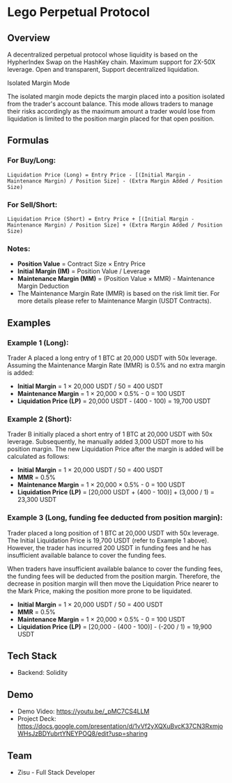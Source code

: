 # Lego Perpetual Protocol

## Overview
A decentralized perpetual protocol whose liquidity is based on the HypherIndex Swap on the HashKey chain.
Maximum support for 2X-50X leverage.
Open and transparent, Support decentralized liquidation.

Isolated Margin Mode

The isolated margin mode depicts the margin placed into a position isolated from the trader's account balance. This mode allows traders to manage their risks accordingly as the maximum amount a trader would lose from liquidation is limited to the position margin placed for that open position.

## Formulas

### For Buy/Long:
```
Liquidation Price (Long) = Entry Price - [(Initial Margin - Maintenance Margin) / Position Size] - (Extra Margin Added / Position Size)
```

### For Sell/Short:
```
Liquidation Price (Short) = Entry Price + [(Initial Margin - Maintenance Margin) / Position Size] + (Extra Margin Added / Position Size)
```

### Notes:
- **Position Value** = Contract Size × Entry Price
- **Initial Margin (IM)** = Position Value / Leverage
- **Maintenance Margin (MM)** = (Position Value × MMR) - Maintenance Margin Deduction
- The Maintenance Margin Rate (MMR) is based on the risk limit tier. For more details please refer to Maintenance Margin (USDT Contracts).

## Examples

### Example 1 (Long):
Trader A placed a long entry of 1 BTC at 20,000 USDT with 50x leverage. Assuming the Maintenance Margin Rate (MMR) is 0.5% and no extra margin is added:

- **Initial Margin** = 1 × 20,000 USDT / 50 = 400 USDT
- **Maintenance Margin** = 1 × 20,000 × 0.5% - 0 = 100 USDT
- **Liquidation Price (LP)** = 20,000 USDT - (400 - 100) = 19,700 USDT

### Example 2 (Short):
Trader B initially placed a short entry of 1 BTC at 20,000 USDT with 50x leverage. Subsequently, he manually added 3,000 USDT more to his position margin. The new Liquidation Price after the margin is added will be calculated as follows:

- **Initial Margin** = 1 × 20,000 USDT / 50 = 400 USDT
- **MMR** = 0.5%
- **Maintenance Margin** = 1 × 20,000 × 0.5% - 0 = 100 USDT
- **Liquidation Price (LP)** = [20,000 USDT + (400 - 100)] + (3,000 / 1) = 23,300 USDT

### Example 3 (Long, funding fee deducted from position margin):
Trader placed a long position of 1 BTC at 20,000 USDT with 50x leverage. The Initial Liquidation Price is 19,700 USDT (refer to Example 1 above). However, the trader has incurred 200 USDT in funding fees and he has insufficient available balance to cover the funding fees.

When traders have insufficient available balance to cover the funding fees, the funding fees will be deducted from the position margin. Therefore, the decrease in position margin will then move the Liquidation Price nearer to the Mark Price, making the position more prone to be liquidated.

- **Initial Margin** = 1 × 20,000 USDT / 50 = 400 USDT
- **MMR** = 0.5%
- **Maintenance Margin** = 1 × 20,000 × 0.5% - 0 = 100 USDT
- **Liquidation Price (LP)** = [20,000 - (400 - 100)] - (-200 / 1) = 19,900 USDT

## Tech Stack
- Backend: Solidity

## Demo
- Demo Video: https://youtu.be/_pMC7CS4LLM
- Project Deck: https://docs.google.com/presentation/d/1vVf2yXQXuBvcK37CN3RxmjoWHsJzBDYubrtYNEYPOQ8/edit?usp=sharing

## Team
- Zisu - Full Stack Developer
